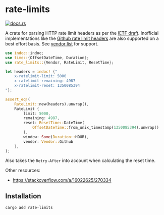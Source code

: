 # rate-limits

[![docs.rs](https://docs.rs/rate-limits/badge.svg)](https://docs.rs/rate-limits)

A crate for parsing HTTP rate limit headers as per the [IETF draft][draft].
Inofficial implementations like the [Github rate limit headers][github] are
also supported on a best effort basis. See [vendor list] for support.

```rust
use indoc::indoc;
use time::{OffsetDateTime, Duration};
use rate_limits::{Vendor, RateLimit, ResetTime};

let headers = indoc! {"
    x-ratelimit-limit: 5000
    x-ratelimit-remaining: 4987
    x-ratelimit-reset: 1350085394
"};

assert_eq!(
    RateLimit::new(headers).unwrap(),
    RateLimit {
        limit: 5000,
        remaining: 4987,
        reset: ResetTime::DateTime(
            OffsetDateTime::from_unix_timestamp(1350085394).unwrap()
        ),
        window: Some(Duration::HOUR),
        vendor: Vendor::Github
    },
);
```

Also takes the `Retry-After` into account when calculating the reset time.

Other resources:

- https://stackoverflow.com/a/16022625/270334

## Installation

```
cargo add rate-limits
```

[github]: https://docs.github.com/en/rest/overview/resources-in-the-rest-api
[draft]: https://tools.ietf.org/id/draft-polli-ratelimit-headers-00.html
[vendor list]: https://docs.rs/rate-limits/latest/rate_limits/enum.Vendor.html
